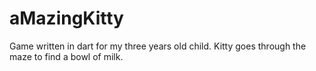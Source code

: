 # aMazingKitty
Game written in dart for my three years old child. Kitty goes through the maze to find a bowl of milk.
